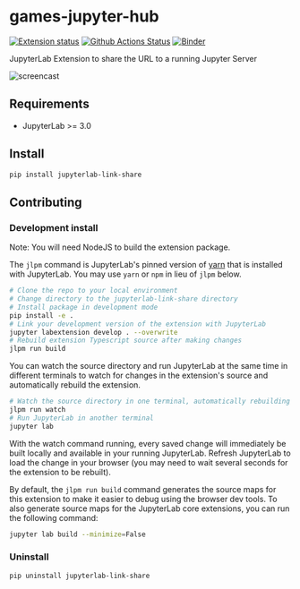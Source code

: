 # games-jupyter-hub

[![Extension status](https://img.shields.io/badge/status-ready-success "ready to be used")](https://jupyterlab-contrib.github.io/)
[![Github Actions Status](https://github.com/jupyterlab-contrib/jupyterlab-link-share/workflows/Build/badge.svg)](https://github.com/gamesconsort/games-jupyter-hub/notebooks/actions/workflows/build.yml)
[![Binder](https://mybinder.org/badge_logo.svg)](https://mybinder.org/v2/gh/gamesconsort/games-jupyter-hub/notebooks/main?urlpath=/lab)

JupyterLab Extension to share the URL to a running Jupyter Server

![screencast](https://user-images.githubusercontent.com/591645/104604669-e0f53880-567d-11eb-989f-2bf2edd416ce.gif)

## Requirements

* JupyterLab >= 3.0

## Install

```bash
pip install jupyterlab-link-share
```

## Contributing

### Development install

Note: You will need NodeJS to build the extension package.

The `jlpm` command is JupyterLab's pinned version of
[yarn](https://yarnpkg.com/) that is installed with JupyterLab. You may use
`yarn` or `npm` in lieu of `jlpm` below.

```bash
# Clone the repo to your local environment
# Change directory to the jupyterlab-link-share directory
# Install package in development mode
pip install -e .
# Link your development version of the extension with JupyterLab
jupyter labextension develop . --overwrite
# Rebuild extension Typescript source after making changes
jlpm run build
```

You can watch the source directory and run JupyterLab at the same time in different terminals to watch for changes in the extension's source and automatically rebuild the extension.

```bash
# Watch the source directory in one terminal, automatically rebuilding when needed
jlpm run watch
# Run JupyterLab in another terminal
jupyter lab
```

With the watch command running, every saved change will immediately be built locally and available in your running JupyterLab. Refresh JupyterLab to load the change in your browser (you may need to wait several seconds for the extension to be rebuilt).

By default, the `jlpm run build` command generates the source maps for this extension to make it easier to debug using the browser dev tools. To also generate source maps for the JupyterLab core extensions, you can run the following command:

```bash
jupyter lab build --minimize=False
```

### Uninstall

```bash
pip uninstall jupyterlab-link-share
```

